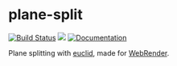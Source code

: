 # plane-split
[![Build Status](https://travis-ci.com/servo/plane-split.svg)](https://travis-ci.com/servo/plane-split)
[![](http://meritbadge.herokuapp.com/plane-split)](https://crates.io/crates/plane-split)
[![Documentation](https://docs.rs/plane-split/badge.svg)](https://docs.rs/plane-split)

Plane splitting with [euclid](https://crates.io/crates/euclid), made for [WebRender](https://github.com/servo/webrender/).
